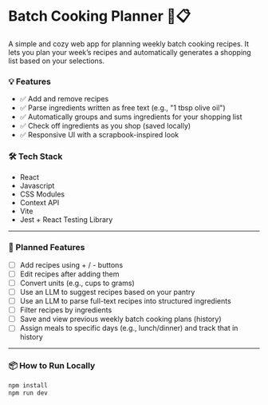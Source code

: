 # Batch Cooking Planner 🥕📋

A simple and cozy web app for planning weekly batch cooking recipes. It lets you plan your week’s recipes and automatically generates a shopping list based on your selections.

### 💡 Features

- ✅ Add and remove recipes
- ✅ Parse ingredients written as free text (e.g., "1 tbsp olive oil")
- ✅ Automatically groups and sums ingredients for your shopping list
- ✅ Check off ingredients as you shop (saved locally)
- ✅ Responsive UI with a scrapbook-inspired look

### 🛠️ Tech Stack

- React
- Javascript
- CSS Modules
- Context API
- Vite
- Jest + React Testing Library

---

### 🔮 Planned Features

- [ ] Add recipes using + / - buttons
- [ ] Edit recipes after adding them
- [ ] Convert units (e.g., cups to grams)
- [ ] Use an LLM to suggest recipes based on your pantry
- [ ] Use an LLM to parse full-text recipes into structured ingredients
- [ ] Filter recipes by ingredients
- [ ] Save and view previous weekly batch cooking plans (history)
- [ ] Assign meals to specific days (e.g., lunch/dinner) and track that in history

---

### 📦 How to Run Locally

```bash
npm install
npm run dev
```

